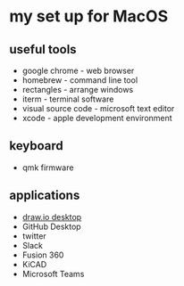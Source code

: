 # my set up for MacOS

## useful tools

* google chrome - web browser
* homebrew - command line tool
* rectangles - arrange windows
* iterm - terminal software
* visual source code - microsoft text editor
* xcode - apple development environment

## keyboard

* qmk firmware

## applications

* [draw.io desktop](https://github.com/jgraph/drawio-desktop/releases/)
* GitHub Desktop
* twitter
* Slack
* Fusion 360
* KiCAD
* Microsoft Teams
